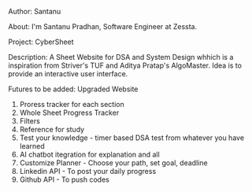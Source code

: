 Author: Santanu

About: I'm Santanu Pradhan, Software Engineer at Zessta. 

Project: CyberSheet

Description: A Sheet Website for DSA and System Design whhich is a inspiration from Striver's TUF and Aditya Pratap's AlgoMaster. Idea is to provide an interactive user interface.

Futures to be added: Upgraded Website 
1. Proress tracker for each section
2. Whole Sheet Progress Tracker
3. Filters
4. Reference for study
5. Test your knowledge - timer based DSA test from whatever you have learned
6. AI chatbot itegration for explanation and all
7. Customize Planner - Choose your path, set goal, deadline
8. Linkedin API - To post your daily progress
9. Github API - To push codes 
